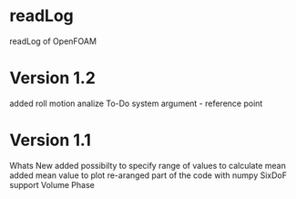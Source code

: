 # readLog
readLog of OpenFOAM

# Version 1.2
added roll motion analize
To-Do
system argument - reference point 

# Version 1.1
Whats New
added possibilty to specify range of values to calculate mean
added mean value to plot
re-aranged part of the code with numpy
SixDoF support
Volume Phase

